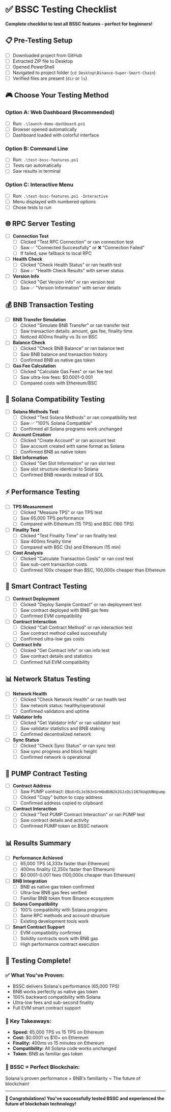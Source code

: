 # ✅ BSSC Testing Checklist

**Complete checklist to test all BSSC features - perfect for beginners!**

## 📋 Pre-Testing Setup

- [ ] Downloaded project from GitHub
- [ ] Extracted ZIP file to Desktop
- [ ] Opened PowerShell
- [ ] Navigated to project folder (`cd Desktop\Binance-Super-Smart-Chain`)
- [ ] Verified files are present (`dir` or `ls`)

## 🎮 Choose Your Testing Method

### Option A: Web Dashboard (Recommended)
- [ ] Run: `.\launch-demo-dashboard.ps1`
- [ ] Browser opened automatically
- [ ] Dashboard loaded with colorful interface

### Option B: Command Line
- [ ] Run: `.\test-bssc-features.ps1`
- [ ] Tests ran automatically
- [ ] Saw results in terminal

### Option C: Interactive Menu
- [ ] Run: `.\test-bssc-features.ps1 -Interactive`
- [ ] Menu displayed with numbered options
- [ ] Chose tests to run

## 🌐 RPC Server Testing

- [ ] **Connection Test**
  - [ ] Clicked "Test RPC Connection" or ran connection test
  - [ ] Saw ✅ "Connected Successfully" or ❌ "Connection Failed"
  - [ ] If failed, saw fallback to local RPC

- [ ] **Health Check**
  - [ ] Clicked "Check Health Status" or ran health test
  - [ ] Saw ✅ "Health Check Results" with server status

- [ ] **Version Info**
  - [ ] Clicked "Get Version Info" or ran version test
  - [ ] Saw ✅ "Version Information" with server details

## 💰 BNB Transaction Testing

- [ ] **BNB Transfer Simulation**
  - [ ] Clicked "Simulate BNB Transfer" or ran transfer test
  - [ ] Saw transaction details: amount, gas fee, finality time
  - [ ] Noticed 400ms finality vs 3s on BSC

- [ ] **Balance Check**
  - [ ] Clicked "Check BNB Balance" or ran balance test
  - [ ] Saw BNB balance and transaction history
  - [ ] Confirmed BNB as native gas token

- [ ] **Gas Fee Calculation**
  - [ ] Clicked "Calculate Gas Fees" or ran fee test
  - [ ] Saw ultra-low fees: $0.0001-0.001
  - [ ] Compared costs with Ethereum/BSC

## 🔄 Solana Compatibility Testing

- [ ] **Solana Methods Test**
  - [ ] Clicked "Test Solana Methods" or ran compatibility test
  - [ ] Saw ✅ "100% Solana Compatible"
  - [ ] Confirmed all Solana programs work unchanged

- [ ] **Account Creation**
  - [ ] Clicked "Create Account" or ran account test
  - [ ] Saw account created with same format as Solana
  - [ ] Confirmed BNB as native token

- [ ] **Slot Information**
  - [ ] Clicked "Get Slot Information" or ran slot test
  - [ ] Saw slot structure identical to Solana
  - [ ] Confirmed BNB rewards instead of SOL

## ⚡ Performance Testing

- [ ] **TPS Measurement**
  - [ ] Clicked "Measure TPS" or ran TPS test
  - [ ] Saw 65,000 TPS performance
  - [ ] Compared with Ethereum (15 TPS) and BSC (160 TPS)

- [ ] **Finality Test**
  - [ ] Clicked "Test Finality Time" or ran finality test
  - [ ] Saw 400ms finality time
  - [ ] Compared with BSC (3s) and Ethereum (15 min)

- [ ] **Cost Analysis**
  - [ ] Clicked "Calculate Transaction Costs" or ran cost test
  - [ ] Saw sub-cent transaction costs
  - [ ] Confirmed 100x cheaper than BSC, 100,000x cheaper than Ethereum

## 📄 Smart Contract Testing

- [ ] **Contract Deployment**
  - [ ] Clicked "Deploy Sample Contract" or ran deployment test
  - [ ] Saw contract deployed with BNB gas fees
  - [ ] Confirmed EVM compatibility

- [ ] **Contract Interaction**
  - [ ] Clicked "Call Contract Method" or ran interaction test
  - [ ] Saw contract method called successfully
  - [ ] Confirmed ultra-low gas costs

- [ ] **Contract Info**
  - [ ] Clicked "Get Contract Info" or ran info test
  - [ ] Saw contract details and statistics
  - [ ] Confirmed full EVM compatibility

## 📊 Network Status Testing

- [ ] **Network Health**
  - [ ] Clicked "Check Network Health" or ran health test
  - [ ] Saw network status: healthy/operational
  - [ ] Confirmed validators and uptime

- [ ] **Validator Info**
  - [ ] Clicked "Get Validator Info" or ran validator test
  - [ ] Saw validator statistics and BNB staking
  - [ ] Confirmed decentralized network

- [ ] **Sync Status**
  - [ ] Clicked "Check Sync Status" or ran sync test
  - [ ] Saw sync progress and block height
  - [ ] Confirmed network is operational

## 🎯 PUMP Contract Testing

- [ ] **Contract Address**
  - [ ] Saw PUMP contract: `EBoXrDiJe363nGrHQoBUN2k2GJzQs11N7kUqUUNVpump`
  - [ ] Clicked "Copy" button to copy address
  - [ ] Confirmed address copied to clipboard

- [ ] **Contract Interaction**
  - [ ] Clicked "Test PUMP Contract Interaction" or ran PUMP test
  - [ ] Saw contract details and activity
  - [ ] Confirmed PUMP token on BSSC network

## 📊 Results Summary

- [ ] **Performance Achieved**
  - [ ] 65,000 TPS (4,333x faster than Ethereum)
  - [ ] 400ms finality (2,250x faster than Ethereum)
  - [ ] $0.0001-0.001 fees (100,000x cheaper than Ethereum)

- [ ] **BNB Integration**
  - [ ] BNB as native gas token confirmed
  - [ ] Ultra-low BNB gas fees verified
  - [ ] Familiar BNB token from Binance ecosystem

- [ ] **Solana Compatibility**
  - [ ] 100% compatibility with Solana programs
  - [ ] Same RPC methods and account structure
  - [ ] Existing development tools work

- [ ] **Smart Contract Support**
  - [ ] EVM compatibility confirmed
  - [ ] Solidity contracts work with BNB gas
  - [ ] High performance contract execution

## 🎉 Testing Complete!

### ✅ **What You've Proven:**
- BSSC delivers Solana's performance (65,000 TPS)
- BNB works perfectly as native gas token
- 100% backward compatibility with Solana
- Ultra-low fees and sub-second finality
- Full EVM smart contract support

### 🚀 **Key Takeaways:**
- **Speed:** 65,000 TPS vs 15 TPS on Ethereum
- **Cost:** $0.0001 vs $10+ on Ethereum
- **Finality:** 400ms vs 15 minutes on Ethereum
- **Compatibility:** All Solana code works unchanged
- **Token:** BNB as familiar gas token

### 🎯 **BSSC = Perfect Blockchain:**
Solana's proven performance + BNB's familiarity = The future of blockchain!

---

**🎉 Congratulations! You've successfully tested BSSC and experienced the future of blockchain technology!**
